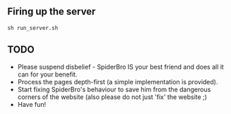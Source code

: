 ## Firing up the server

```
sh run_server.sh
```

## TODO

* Please suspend disbelief - SpiderBro IS your best friend and does all it can for your benefit. 
* Process the pages depth-first (a simple implementation is provided).
* Start fixing SpiderBro's behaviour to save him from the dangerous corners of the website (also please do not just 'fix' the website ;)
* Have fun!
